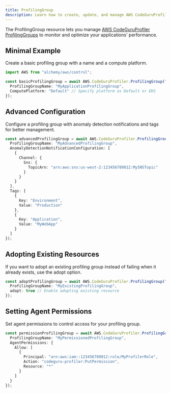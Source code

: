 ```yaml
---
title: ProfilingGroup
description: Learn how to create, update, and manage AWS CodeGuruProfiler ProfilingGroups using Alchemy Cloud Control.
---
```



The ProfilingGroup resource lets you manage [AWS CodeGuruProfiler ProfilingGroups](https://docs.aws.amazon.com/codeguruprofiler/latest/userguide/) to monitor and optimize your applications' performance.

## Minimal Example

Create a basic profiling group with a name and a compute platform.

```ts
import AWS from "alchemy/aws/control";

const basicProfilingGroup = await AWS.CodeGuruProfiler.ProfilingGroup("basicProfilingGroup", {
  ProfilingGroupName: "MyApplicationProfilingGroup",
  ComputePlatform: "Default" // Specify platform as Default or EKS
});
```

## Advanced Configuration

Configure a profiling group with anomaly detection notifications and tags for better management.

```ts
const advancedProfilingGroup = await AWS.CodeGuruProfiler.ProfilingGroup("advancedProfilingGroup", {
  ProfilingGroupName: "MyAdvancedProfilingGroup",
  AnomalyDetectionNotificationConfiguration: [
    {
      Channel: {
        Sns: {
          TopicArn: "arn:aws:sns:us-west-2:123456789012:MySNSTopic"
        }
      }
    }
  ],
  Tags: [
    {
      Key: "Environment",
      Value: "Production"
    },
    {
      Key: "Application",
      Value: "MyWebApp"
    }
  ]
});
```

## Adopting Existing Resources

If you want to adopt an existing profiling group instead of failing when it already exists, use the adopt option.

```ts
const adoptProfilingGroup = await AWS.CodeGuruProfiler.ProfilingGroup("adoptProfilingGroup", {
  ProfilingGroupName: "MyExistingProfilingGroup",
  adopt: true // Enable adopting existing resource
});
```

## Setting Agent Permissions

Set agent permissions to control access for your profiling group.

```ts
const permissionProfilingGroup = await AWS.CodeGuruProfiler.ProfilingGroup("permissionProfilingGroup", {
  ProfilingGroupName: "MyPermissionedProfilingGroup",
  AgentPermissions: {
    Allow: [
      {
        Principal: "arn:aws:iam::123456789012:role/MyProfilerRole",
        Action: "codeguru-profiler:PutPermission",
        Resource: "*"
      }
    ]
  }
});
```
